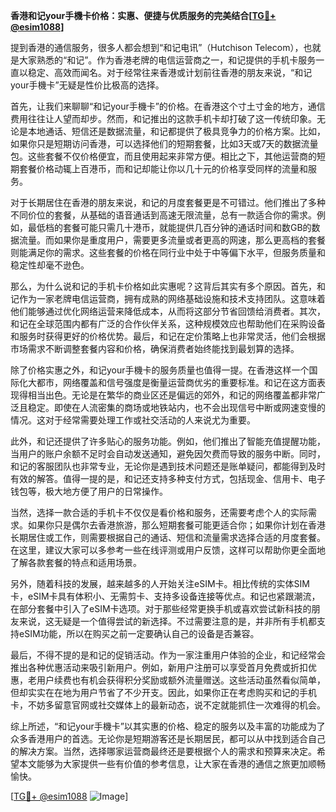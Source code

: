 **香港和记your手機卡价格：实惠、便捷与优质服务的完美结合[[TG💪+ @esim1088](https://t.me/s/esim1088)]**

提到香港的通信服务，很多人都会想到“和记电讯”（Hutchison Telecom），也就是大家熟悉的“和记”。作为香港老牌的电信运营商之一，和记提供的手机卡服务一直以稳定、高效而闻名。对于经常往来香港或计划前往香港的朋友来说，“和记your手機卡”无疑是性价比极高的选择。

首先，让我们来聊聊“和记your手機卡”的价格。在香港这个寸土寸金的地方，通信费用往往让人望而却步。然而，和记推出的这款手机卡却打破了这一传统印象。无论是本地通话、短信还是数据流量，和记都提供了极具竞争力的价格方案。比如，如果你只是短期访问香港，可以选择他们的短期套餐，比如3天或7天的数据流量包。这些套餐不仅价格便宜，而且使用起来非常方便。相比之下，其他运营商的短期套餐价格动辄上百港币，而和记却能让你以几十元的价格享受同样的流量和服务。

对于长期居住在香港的朋友来说，和记的月度套餐更是不可错过。他们推出了多种不同价位的套餐，从基础的语音通话到高速无限流量，总有一款适合你的需求。例如，最低档的套餐可能只需几十港币，就能提供几百分钟的通话时间和数GB的数据流量。而如果你是重度用户，需要更多流量或者更高的网速，那么更高档的套餐则能满足你的需求。这些套餐的价格在同行业中处于中等偏下水平，但服务质量和稳定性却毫不逊色。

那么，为什么说和记的手机卡价格如此实惠呢？这背后其实有多个原因。首先，和记作为一家老牌电信运营商，拥有成熟的网络基础设施和技术支持团队。这意味着他们能够通过优化网络运营来降低成本，从而将这部分节省回馈给消费者。其次，和记在全球范围内都有广泛的合作伙伴关系，这种规模效应也帮助他们在采购设备和服务时获得更好的价格优势。最后，和记在定价策略上也非常灵活，他们会根据市场需求不断调整套餐内容和价格，确保消费者始终能找到最划算的选择。

除了价格实惠之外，和记your手機卡的服务质量也值得一提。在香港这样一个国际化大都市，网络覆盖和信号强度是衡量运营商优劣的重要标准。和记在这方面表现得相当出色。无论是在繁华的商业区还是偏远的郊外，和记的网络覆盖都非常广泛且稳定。即使在人流密集的商场或地铁站内，也不会出现信号中断或网速变慢的情况。这对于经常需要处理工作或社交活动的人来说尤为重要。

此外，和记还提供了许多贴心的服务功能。例如，他们推出了智能充值提醒功能，当用户的账户余额不足时会自动发送通知，避免因欠费而导致的服务中断。同时，和记的客服团队也非常专业，无论你是遇到技术问题还是账单疑问，都能得到及时有效的解答。值得一提的是，和记还支持多种支付方式，包括现金、信用卡、电子钱包等，极大地方便了用户的日常操作。

当然，选择一款合适的手机卡不仅仅是看价格和服务，还需要考虑个人的实际需求。如果你只是偶尔去香港旅游，那么短期套餐可能更适合你；如果你计划在香港长期居住或工作，则需要根据自己的通话、短信和流量需求选择合适的月度套餐。在这里，建议大家可以多参考一些在线评测或用户反馈，这样可以帮助你更全面地了解各款套餐的特点和适用场景。

另外，随着科技的发展，越来越多的人开始关注eSIM卡。相比传统的实体SIM卡，eSIM卡具有体积小、无需剪卡、支持多设备连接等优点。和记也紧跟潮流，在部分套餐中引入了eSIM卡选项。对于那些经常更换手机或喜欢尝试新科技的朋友来说，这无疑是一个值得尝试的新选择。不过需要注意的是，并非所有手机都支持eSIM功能，所以在购买之前一定要确认自己的设备是否兼容。

最后，不得不提的是和记的促销活动。作为一家注重用户体验的企业，和记经常会推出各种优惠活动来吸引新用户。例如，新用户注册可以享受首月免费或折扣优惠，老用户续费也有机会获得积分奖励或额外流量赠送。这些活动虽然看似简单，但却实实在在地为用户节省了不少开支。因此，如果你正在考虑购买和记的手机卡，不妨多留意官网或社交媒体上的最新动态，说不定就能抓住一次难得的机会。

综上所述，“和记your手機卡”以其实惠的价格、稳定的服务以及丰富的功能成为了众多香港用户的首选。无论你是短期游客还是长期居民，都可以从中找到适合自己的解决方案。当然，选择哪家运营商最终还是要根据个人的需求和预算来决定。希望本文能够为大家提供一些有价值的参考信息，让大家在香港的通信之旅更加顺畅愉快。

[[TG💪+ @esim1088](https://t.me/s/esim1088) ![Image](https://i.postimg.cc/4NQfJmqS/Snipaste-2025-05-13-00-14-12.png)]
